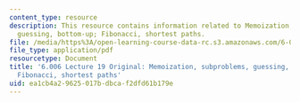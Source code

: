 ```yaml
---
content_type: resource
description: This resource contains information related to Memoization, subproblems,
  guessing, bottom-up; Fibonacci, shortest paths.
file: /media/https%3A/open-learning-course-data-rc.s3.amazonaws.com/6-006-introduction-to-algorithms-fall-2011/ea1cb4a29625017bdbcaf2dfd61b179e_MIT6_006F11_lec19_orig.pdf
file_type: application/pdf
resourcetype: Document
title: '6.006 Lecture 19 Original: Memoization, subproblems, guessing, bottom-up;
  Fibonacci, shortest paths'
uid: ea1cb4a2-9625-017b-dbca-f2dfd61b179e
---
```


